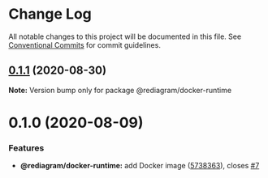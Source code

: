 # Change Log

All notable changes to this project will be documented in this file.
See [Conventional Commits](https://conventionalcommits.org) for commit guidelines.

## [0.1.1](https://github.com/kamiazya/rediagram/compare/@rediagram/docker-runtime@0.1.0...@rediagram/docker-runtime@0.1.1) (2020-08-30)

**Note:** Version bump only for package @rediagram/docker-runtime





# 0.1.0 (2020-08-09)


### Features

* **@rediagram/docker-runtime:** add Docker image ([5738363](https://github.com/kamiazya/rediagram/commit/5738363bf0b44c3da52e1d9ebb26746f949d41f7)), closes [#7](https://github.com/kamiazya/rediagram/issues/7)
